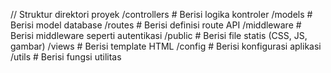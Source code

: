 // Struktur direktori proyek
/controllers     # Berisi logika kontroler
/models          # Berisi model database
/routes          # Berisi definisi route API
/middleware      # Berisi middleware seperti autentikasi
/public          # Berisi file statis (CSS, JS, gambar)
/views           # Berisi template HTML
/config          # Berisi konfigurasi aplikasi
/utils           # Berisi fungsi utilitas
